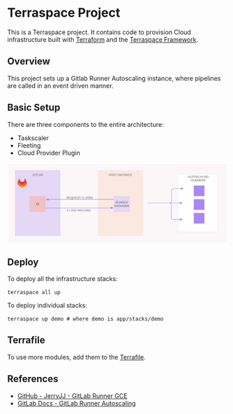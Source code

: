# Terraspace Project

This is a Terraspace project. 
It contains code to provision Cloud infrastructure built with 
[Terraform](https://www.terraform.io/) and the 
[Terraspace Framework](https://terraspace.cloud/).

## Overview

This project sets up a Gitlab Runner Autoscaling instance, where pipelines are 
called in an event driven manner.

## Basic Setup

There are three components to the entire architecture:

* Taskscaler
* Fleeting
* Cloud Provider Plugin

![GitLab Docs - Runner Autoscaling Overview](./img/next-runner-autoscaling-overview.png)

## Deploy

To deploy all the infrastructure stacks:

    terraspace all up

To deploy individual stacks:

    terraspace up demo # where demo is app/stacks/demo

## Terrafile

To use more modules, add them to the [Terrafile](https://terraspace.cloud/docs/terrafile/).

## References

- [GitHub - JerryJJ - GitLab Runner GCE](https://github.com/jerryjj/gitlab-runner-gce)
- [GitLab Docs - GitLab Runner Autoscaling](https://docs.gitlab.com/runner/runner_autoscale/)
